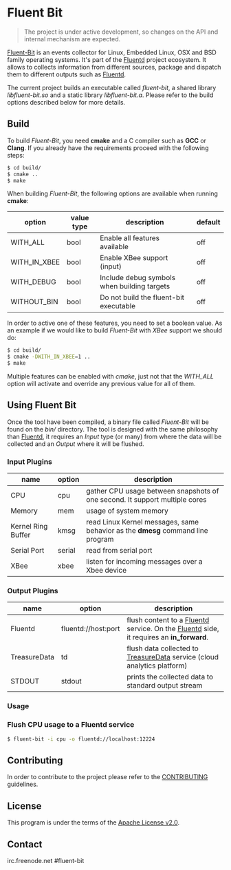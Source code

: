 # Fluent Bit

> The project is under active development, so changes on the API and internal mechanism are expected.

[Fluent-Bit](http://fluentbit.io) is an events collector for Linux, Embedded Linux, OSX and BSD family operating systems. It's part of the [Fluentd](http://fluentd.org) project ecosystem. It allows to collects information from different sources, package and dispatch them to different outputs such as [Fluentd](http://fluentd.org).

The current project builds an executable called _fluent-bit_, a shared library _libfluent-bit.so_ and a static library _libfluent-bit.a_. Please refer to the build options described below for more details.

## Build

To build _Fluent-Bit_, you need __cmake__ and a C compiler such as __GCC__ or __Clang__. If you already have the requirements proceed with the following steps:

```bash
$ cd build/
$ cmake ..
$ make
```

When building _Fluent-Bit_, the following options are available when running __cmake__:

 option     | value type | description                                 | default
-------------|------------|---------------------------------------------|---------
WITH_ALL     | bool       | Enable all features available               | off
WITH_IN_XBEE | bool       | Enable XBee support (input)                 | off
WITH_DEBUG   | bool       | Include debug symbols when building targets | off
WITHOUT_BIN  | bool       | Do not build the fluent-bit executable      | off

In order to active one of these features, you need to set a boolean value. As an example if we would like to build _Fluent-Bit_ with _XBee_ support we should do:

```bash
$ cd build/
$ cmake -DWITH_IN_XBEE=1 ..
$ make
```

Multiple features can be enabled with _cmake_, just not that the _WITH\_ALL_ option will activate and override any previous value for all of them.

## Using Fluent Bit

Once the tool have been compiled, a binary file called _Fluent-Bit_ will be found on the _bin/_ directory. The tool is designed with the same philosophy than [Fluentd](http://fluentd.org), it requires an _Input_ type (or many) from where the data will be collected and an _Output_ where it will be flushed.

### Input Plugins

| name               | option  | description  |
|--------------------|---------|---------------------------------------------------------------------------------|
| CPU                | cpu     | gather CPU usage between snapshots of one second. It support multiple cores     |
| Memory             | mem     | usage of system memory |
| Kernel Ring Buffer | kmsg    | read Linux Kernel messages, same behavior as the __dmesg__ command line program |
| Serial Port        | serial  | read from serial port |
| XBee               | xbee    | listen for incoming messages over a Xbee device |

### Output Plugins

| name               | option                  | description  |
|--------------------|-------------------------|---------------------------------------------------------------------------------|
| Fluentd            | fluentd://host:port     | flush content to a [Fluentd](http://fluentd.org) service. On the [Fluentd](http://fluentd.org) side, it requires an __in_forward__.|
| TreasureData       | td                      | flush data collected to [TreasureData](http://treasuredata.com) service (cloud analytics platform) |
| STDOUT             | stdout                  | prints the collected data to standard output stream |

### Usage

### Flush CPU usage to a Fluentd service

```bash
$ fluent-bit -i cpu -o fluentd://localhost:12224
```

## Contributing

In order to contribute to the project please refer to the [CONTRIBUTING](CONTRIBUTING.md) guidelines.


## License

This program is under the terms of the [Apache License v2.0](http://www.apache.org/licenses/LICENSE-2.0).

## Contact

irc.freenode.net #fluent-bit

